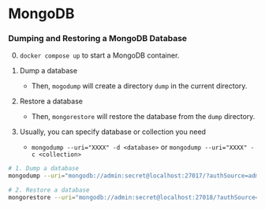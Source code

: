 # MongoDB

### Dumping and Restoring a MongoDB Database

0. `docker compose up` to start a MongoDB container.
1. Dump a database
   - Then, `mogodump` will create a directory `dump` in the current directory.

2. Restore a database
   - Then, `mongorestore` will restore the database from the `dump` directory.

3. Usually, you can specify database or collection you need
   - `mongodump --uri="XXXX" -d <database>` or `mongodump --uri="XXXX" -c <collection>`

```bash {"id":"01HZKNGYQ4NN036D59TGHSAES4"}
# 1. Dump a database
mongodump --uri="mongodb://admin:secret@localhost:27017/?authSource=admin"

# 2. Restore a database
mongorestore --uri="mongodb://admin:secret@localhost:27018/?authSource=admin"
```
